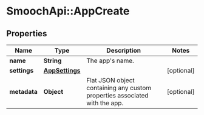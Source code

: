 # SmoochApi::AppCreate

## Properties
Name | Type | Description | Notes
------------ | ------------- | ------------- | -------------
**name** | **String** | The app&#39;s name. | 
**settings** | [**AppSettings**](AppSettings.md) |  | [optional] 
**metadata** | **Object** | Flat JSON object containing any custom properties associated with the app. | [optional] 


